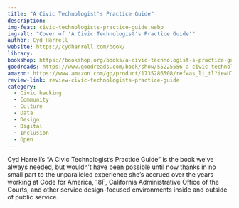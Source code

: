 ```yaml
---
title: "A Civic Technologist's Practice Guide"
description:
img-feat: civic-technologists-practice-guide.webp
img-alt: "Cover of 'A Civic Technologist's Practice Guide'"
author: Cyd Harrell
website: https://cydharrell.com/book/
library: 
bookshop: https://bookshop.org/books/a-civic-technologist-s-practice-guide/9781735286501
goodreads: https://www.goodreads.com/book/show/55225556-a-civic-technologist-s-practice-guide
amazon: https://www.amazon.com/gp/product/1735286508/ref=as_li_tl?ie=UTF8&tag=govfresh-20&camp=1789&creative=9325&linkCode=as2&creativeASIN=1735286508&linkId=92f898a6863c2de99ddbefd717e02bdc
review-link: review-civic-technologists-practice-guide
category:
  - Civic hacking
  - Community
  - Culture
  - Data
  - Design
  - Digital
  - Inclusion
  - Open
---
```


Cyd Harrell’s “A Civic Technologist’s Practice Guide” is the book we’ve always needed, but wouldn’t have been possible until now thanks in no small part to the unparalleled experience she’s accrued over the years working at Code for America, 18F, California Administrative Office of the Courts, and other service design-focused environments inside and outside of public service.
